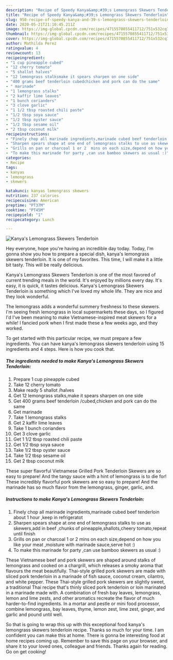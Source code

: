 ```yaml
---
description: "Recipe of Speedy Kanya&amp;#39;s Lemongrass Skewers Tenderloin"
title: "Recipe of Speedy Kanya&amp;#39;s Lemongrass Skewers Tenderloin"
slug: 950-recipe-of-speedy-kanya-and-39-s-lemongrass-skewers-tenderloin
date: 2020-05-21T21:10:45.211Z
image: https://img-global.cpcdn.com/recipes/4715570855411712/751x532cq70/kanyas-lemongrass-skewers-tenderloin-recipe-main-photo.jpg
thumbnail: https://img-global.cpcdn.com/recipes/4715570855411712/751x532cq70/kanyas-lemongrass-skewers-tenderloin-recipe-main-photo.jpg
cover: https://img-global.cpcdn.com/recipes/4715570855411712/751x532cq70/kanyas-lemongrass-skewers-tenderloin-recipe-main-photo.jpg
author: Mathilda Perez
ratingvalue: 4
reviewcount: 13
recipeingredient:
- "1 cup pineapple cubed"
- "12 cherry tomato"
- "5 shallot halves"
- "12 lemongrass stalksmake it spears sharpen on one side"
- "400 grams beef tenderloin cubedchicken and pork can do the same"
- " marinade"
- "1 lemongrass stalks"
- "2 kaffir lime leaves"
- "1 bunch corianders"
- "3 clove garlic"
- "1 1/2 tbsp roasted chili paste"
- "1/2 tbsp soya sauce"
- "1/2 tbsp oyster sauce"
- "1/2 tbsp sesame oil"
- "2 tbsp coconut milk"
recipeinstructions:
- "Finely chop all marinade ingredients,marinade cubed beef tenderloin about 1 hour ,keep in refrigeratot"
- "Sharpen spears shape at one end of lemongrass stalks to use as skewers,add in beef ,chunks of pineapple,shallots,cheery tomato,repeat until finish"
- "Grills on pan or charcoal 1 or 2  mins on each size,depend on how you like your meat ,moisture with marinade sauce,serve hot :)"
- "To make this marinade for party ,can use bamboo skewers as usual :)"
categories:
- Recipe
tags:
- kanyas
- lemongrass
- skewers

katakunci: kanyas lemongrass skewers 
nutrition: 237 calories
recipecuisine: American
preptime: "PT37M"
cooktime: "PT45M"
recipeyield: "1"
recipecategory: Lunch

---
```



![Kanya&#39;s Lemongrass Skewers Tenderloin](https://img-global.cpcdn.com/recipes/4715570855411712/751x532cq70/kanyas-lemongrass-skewers-tenderloin-recipe-main-photo.jpg)

Hey everyone, hope you're having an incredible day today. Today, I'm gonna show you how to prepare a special dish, kanya&#39;s lemongrass skewers tenderloin. It is one of my favorites. This time, I will make it a little bit tasty. This will be really delicious.

Kanya&#39;s Lemongrass Skewers Tenderloin is one of the most favored of current trending meals in the world. It's enjoyed by millions every day. It's easy, it is quick, it tastes delicious. Kanya&#39;s Lemongrass Skewers Tenderloin is something which I've loved my whole life. They are nice and they look wonderful.

The lemongrass adds a wonderful summery freshness to these skewers. I&#39;m seeing fresh lemongrass in local supermarkets these days, so I figured I&#39;d I&#39;ve been meaning to make Vietnamese-inspired meat skewers for a while! I fancied pork when I first made these a few weeks ago, and they worked.


To get started with this particular recipe, we must prepare a few ingredients. You can have kanya&#39;s lemongrass skewers tenderloin using 15 ingredients and 4 steps. Here is how you cook that.

<!--inarticleads1-->

##### The ingredients needed to make Kanya&#39;s Lemongrass Skewers Tenderloin:

1. Prepare 1 cup pineapple cubed
1. Take 12 cherry tomato
1. Make ready 5 shallot /halves
1. Get 12 lemongrass stalks,make it spears sharpen on one side
1. Get 400 grams beef tenderloin /cubed,chicken and pork can do the same
1. Get  marinade
1. Take 1 lemongrass stalks
1. Get 2 kaffir lime leaves
1. Take 1 bunch corianders
1. Get 3 clove garlic
1. Get 1 1/2 tbsp roasted chili paste
1. Get 1/2 tbsp soya sauce
1. Take 1/2 tbsp oyster sauce
1. Take 1/2 tbsp sesame oil
1. Get 2 tbsp coconut milk


These super flavorful Vietnamese Grilled Pork Tenderloin Skewers are so easy to prepare! And the tangy sauce with a hint of lemongrass is to die for! These incredibly flavorful pork skewers are so easy to prepare! And the marinade has so much flavor from the lemongrass, ginger, garlic, and. 

<!--inarticleads2-->

##### Instructions to make Kanya&#39;s Lemongrass Skewers Tenderloin:

1. Finely chop all marinade ingredients,marinade cubed beef tenderloin about 1 hour ,keep in refrigeratot
1. Sharpen spears shape at one end of lemongrass stalks to use as skewers,add in beef ,chunks of pineapple,shallots,cheery tomato,repeat until finish
1. Grills on pan or charcoal 1 or 2  mins on each size,depend on how you like your meat ,moisture with marinade sauce,serve hot :)
1. To make this marinade for party ,can use bamboo skewers as usual :)


These Vietnamese beef and pork skewers are shaped around stalks of lemongrass and cooked on a chargrill, which releases a smoky aroma that flavours the meat beautifully. Thai-style grilled pork skewers are made with sliced pork tenderloin in a marinade of fish sauce, coconut cream, cilantro, and white pepper. These Thai-style grilled pork skewers are slightly sweet, a traditional Thai recipe that&#39;s thinly sliced pork tenderloin or loin marinated in a marinade made with. A combination of fresh bay leaves, lemongrass, lemon and lime zests, and other aromatics recreate the flavor of much harder-to-find ingredients. In a mortar and pestle or mini food processor, combine lemongrass, bay leaves, thyme, lemon zest, lime zest, ginger, and garlic and pound until well. 

So that is going to wrap this up with this exceptional food kanya&#39;s lemongrass skewers tenderloin recipe. Thanks so much for your time. I am confident you can make this at home. There is gonna be interesting food at home recipes coming up. Remember to save this page on your browser, and share it to your loved ones, colleague and friends. Thanks again for reading. Go on get cooking!
